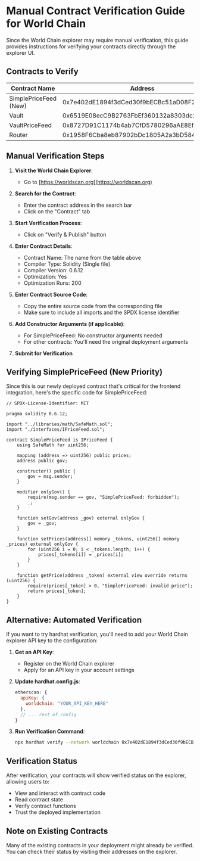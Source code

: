 # Manual Contract Verification Guide for World Chain

Since the World Chain explorer may require manual verification, this guide provides instructions for verifying your contracts directly through the explorer UI.

## Contracts to Verify

| Contract Name | Address | Source File |
|---------------|---------|-------------|
| SimplePriceFeed (New) | 0x7e402dE1894f3dCed30f9bECBc51aD08F2016095 | contracts/core/SimplePriceFeed.sol |
| Vault | 0x6519E08ecC9B2763FbEf360132a8303dc2E9ccE5 | contracts/core/Vault.sol |
| VaultPriceFeed | 0x8727D91C1174b4ab7CfD5780296aAE8Ef4b0E6Bf | contracts/core/VaultPriceFeed.sol |
| Router | 0x1958F6Cba8eb87902bDc1805A2a3bD5842BE645b | contracts/core/Router.sol |

## Manual Verification Steps

1. **Visit the World Chain Explorer**:
   - Go to [https://worldscan.org](https://worldscan.org)

2. **Search for the Contract**:
   - Enter the contract address in the search bar
   - Click on the "Contract" tab

3. **Start Verification Process**:
   - Click on "Verify & Publish" button

4. **Enter Contract Details**:
   - Contract Name: The name from the table above
   - Compiler Type: Solidity (Single file)
   - Compiler Version: 0.6.12
   - Optimization: Yes
   - Optimization Runs: 200

5. **Enter Contract Source Code**:
   - Copy the entire source code from the corresponding file
   - Make sure to include all imports and the SPDX license identifier

6. **Add Constructor Arguments (if applicable)**:
   - For SimplePriceFeed: No constructor arguments needed
   - For other contracts: You'll need the original deployment arguments

7. **Submit for Verification**

## Verifying SimplePriceFeed (New Priority)

Since this is our newly deployed contract that's critical for the frontend integration, here's the specific code for SimplePriceFeed:

```solidity
// SPDX-License-Identifier: MIT

pragma solidity 0.6.12;

import "../libraries/math/SafeMath.sol";
import "./interfaces/IPriceFeed.sol";

contract SimplePriceFeed is IPriceFeed {
    using SafeMath for uint256;

    mapping (address => uint256) public prices;
    address public gov;

    constructor() public {
        gov = msg.sender;
    }

    modifier onlyGov() {
        require(msg.sender == gov, "SimplePriceFeed: forbidden");
        _;
    }

    function setGov(address _gov) external onlyGov {
        gov = _gov;
    }

    function setPrices(address[] memory _tokens, uint256[] memory _prices) external onlyGov {
        for (uint256 i = 0; i < _tokens.length; i++) {
            prices[_tokens[i]] = _prices[i];
        }
    }

    function getPrice(address _token) external view override returns (uint256) {
        require(prices[_token] > 0, "SimplePriceFeed: invalid price");
        return prices[_token];
    }
}
```

## Alternative: Automated Verification

If you want to try hardhat verification, you'll need to add your World Chain explorer API key to the configuration:

1. **Get an API Key**:
   - Register on the World Chain explorer 
   - Apply for an API key in your account settings

2. **Update hardhat.config.js**:
   ```javascript
   etherscan: {
     apiKey: {
       worldchain: "YOUR_API_KEY_HERE"
     },
     // ... rest of config
   }
   ```

3. **Run Verification Command**:
   ```bash
   npx hardhat verify --network worldchain 0x7e402dE1894f3dCed30f9bECBc51aD08F2016095
   ```

## Verification Status

After verification, your contracts will show verified status on the explorer, allowing users to:
- View and interact with contract code
- Read contract state
- Verify contract functions
- Trust the deployed implementation

## Note on Existing Contracts

Many of the existing contracts in your deployment might already be verified. You can check their status by visiting their addresses on the explorer.
